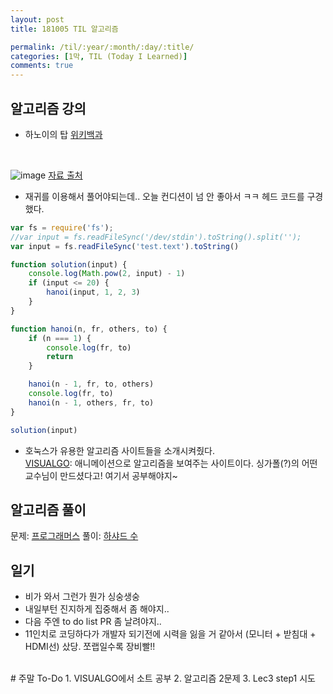 ```yaml
---
layout: post
title: 181005 TIL 알고리즘

permalink: /til/:year/:month/:day/:title/
categories: [1막, TIL (Today I Learned)]
comments: true
---
```


## 알고리즘 강의
- 하노이의 탑
[위키백과](https://ko.wikipedia.org/wiki/%ED%95%98%EB%85%B8%EC%9D%B4%EC%9D%98_%ED%83%91)

<br>

![image](https://user-images.githubusercontent.com/40848630/46566264-5da0f480-c956-11e8-9b06-6956e39a3015.png)
[자료 출처](http://mathworld.wolfram.com/TowerofHanoi.html)

- 재귀를 이용해서 풀어야되는데.. 오늘 컨디션이 넘 안 좋아서 ㅋㅋ 헤드 코드를 구경했다.

```javascript
var fs = require('fs');
//var input = fs.readFileSync('/dev/stdin').toString().split('');
var input = fs.readFileSync('test.text').toString()

function solution(input) {
    console.log(Math.pow(2, input) - 1)
    if (input <= 20) {
        hanoi(input, 1, 2, 3)
    }
}

function hanoi(n, fr, others, to) {
    if (n === 1) {
        console.log(fr, to)
        return
    }

    hanoi(n - 1, fr, to, others)
    console.log(fr, to)
    hanoi(n - 1, others, fr, to)
}

solution(input)
```

- 호눅스가 유용한 알고리즘 사이트들을 소개시켜줬다. <br>
[VISUALGO](https://visualgo.net/en): 애니메이션으로 알고리즘을 보여주는 사이트이다. 싱가폴(?)의 어떤 교수님이 만드셨다고! 여기서 공부해야지~ 


## 알고리즘 풀이
문제: [프로그래머스](https://programmers.co.kr/learn/courses/30/lessons/12947)
풀이: [하샤드 수](https://gist.github.com/developersoom/15a9d03bd246a882ea4054f76cce4f7f)


## 일기 
- 비가 와서 그런가 뭔가 싱숭생숭
- 내일부턴 진지하게 집중해서 좀 해야지.. 
- 다음 주엔 to do list PR 좀 날려야지..
- 11인치로 코딩하다가 개발자 되기전에 시력을 잃을 거 같아서 (모니터 + 받침대 + HDMI선) 샀당. 쪼랩일수록 장비빨!!



<br>
# 주말 To-Do
1. VISUALGO에서 소트 공부
2. 알고리즘 2문제
3. Lec3 step1 시도
